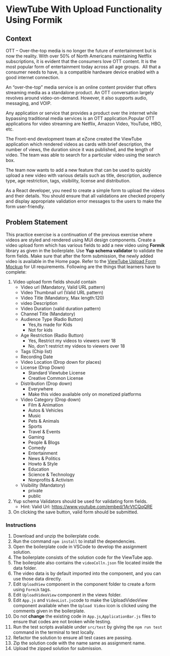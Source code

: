 # ViewTube With Upload Functionality Using Formik

## Context

OTT – Over-the-top media is no longer the future of entertainment but is now the reality.​
With over 50% of North Americans maintaining Netflix subscriptions, it is evident that the consumers love OTT content. It is the most popular form of entertainment today across all age groups. ​
All that a consumer needs to have, is a compatible hardware device enabled with a good internet connection.​

An “over-the-top” media service is an online content provider that offers streaming media as a standalone product. An OTT conversation largely revolves around video-on-demand. However, it also supports audio, messaging, and VOIP.​

Any application or service that provides a product over the internet while bypassing traditional media services is an OTT application.​
Popular OTT applications for video streaming are Netflix, Amazon Video, YouTube, HBO, etc.​

The Front-end development team at eZone created the ViewTube application which rendered videos as cards with brief description, the number of views, the duration since it was published, and the length of video. The team was able to search for a particular video using the search box.​

The team now wants to add a new feature that can be used to quickly upload a new video with various details such as title, description, audience type, age restriction, tags, visibility, license and distribution.​

As a React developer, you need to create a simple form to upload the videos and their details. You should ensure that all validations are checked properly and display appropriate validation error messages to the users to make the form user-friendly.​

## Problem Statement

 This practice exercise is a continuation of the previous exercise where videos are styled and rendered using MUI design components. Create a video upload form which has various fields to add a new video using **Formik** library as given in the boilerplate. Use **Yup schema validator** to validate the form fields. Make sure that after the form submission, the newly added video is available in the Home page.​ Refer to the [ViewTube Upload Form Mockup](ViewZone-UploadForm.png) for UI requirements. Following are the things that learners have to complete:

1. Video upload form fields should contain
    - Video url (Mandatory, Valid URL pattern)
    - Video Thumbnail url (Valid URL pattern)
    - Video Title (Mandatory, Max length:120)
    - video Description
    - Video Duration (valid duration pattern)
    - Channel Title (Mandatory)
    - Audience Type (Radio Button)
        - Yes,its made for Kids
        - Not for kids
    - Age Restriction  (Radio Button)
        - Yes, Restrict my videos to viewers over 18
        - No, don't restrict my videos to viewers over 18  
    - Tags (Chip list)
    - Recording Date
    - Video Location (Drop down for places) 
    - License (Drop Down)
        - Standard Viewtube License
        - Creative Common License
    - Distribution (Drop down)
        - Everywhere
        - Make this video available only on monetized platforms
    - Video Category (Drop down)
        - Film & Animation
        - Autos & Vehicles
        - Music
        - Pets & Animals
        - Sports
        - Travel & Events
        - Gaming
        - People & Blogs
        - Comedy
        - Entertainment
        - News & Politics
        - Howto & Style
        - Education
        - Science & Technology
        - Nonprofits & Activism 
    - Visibility (Mandatory)
        - private
        - public
2. Yup schema Validators should be used for validating form fields.
    - Hint: Valid Url: https://www.youtube.com/embed/1ArVtCQqQRE
3. On clicking the save button, valid form should be submitted. 

### Instructions

1. Download and unzip the boilerplate code.
2. Run the command `npm install` to install the dependencies. 
3. Open the boilerplate code in VSCode to develop the assignment solution. 
4. The boilerplate consists of the solution code for the ViewTube app. 
5. The boilerplate also contains the `videoColln.json` file located inside the data folder.
6. The video data is by default imported into the component, and you can use those data directly.
7. Edit `UploadView` component in the component folder to create a form using `Formik` tags.
8. Edit `UploadVideoView` component in the views folder.
9. Edit `App.js` and `VideoList.js`code to make the UploadVideoView component available when the `Upload Video` icon is clicked using the comments given in the boilerplate.
10. Do not **change** the existing code in `App.js`,`ApplicationBar.js` files to ensure that codes are not broken while testing.
11. Run the test scripts available under `src/test` by giving the `npm run test` command in the terminal to test locally. 
12. Refactor the solution to ensure all test cases are passing.  
13. Zip the solution code with the name same as assignment name. 
14. Upload the zipped solution for submission. 